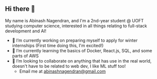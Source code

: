 ## Hi there 👋

My name is Abinash Nagendran, and I'm a 2nd-year student @ UOFT studying computer science, interested in all things relating to full-stack development and AI!

- 🔭 I’m currently working on preparing myself to apply for winter internships (First time doing this, I'm excited!) 
- 🌱 I’m currently learning the basics of Docker, React.js, SQL, and some parts of AWS
- 👯 I’m looking to collaborate on anything that has use in the real world, doesn't have to be related to web dev, I like ML stuff too!
  - Email me at abinashnagendran@gmail.com 
<!--
**AbinashNagendran/AbinashNagendran** is a ✨ _special_ ✨ repository because its `README.md` (this file) appears on your GitHub profile.

Here are some ideas to get you started:

- 🔭 I’m currently working on ...
- 🌱 I’m currently learning ...
- 👯 I’m looking to collaborate on ...
- 🤔 I’m looking for help with ...
- 💬 Ask me about ...
- 📫 How to reach me: ...
- 😄 Pronouns: ...
- ⚡ Fun fact: ...
-->
